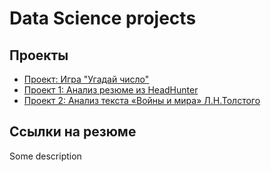 # Data Science projects

## Проекты 

* [Проект: Игра "Угадай число"](https://github.com/ZenSerendip/sf_data_science/tree/master/guess-number)
* [Проект 1: Анализ резюме из HeadHunter](https://github.com/ZenSerendip/sf_data_science/tree/master/HH_project)
* [Проект 2: Анализ текста «Войны и мира» Л.Н.Толстого](https://github.com/ZenSerendip/sf_data_science/blob/master/text_analysis.ipynb)

## Ссылки на резюме 

Some description

